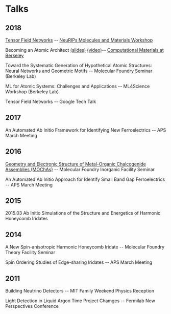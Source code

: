 # Talks

## 2018

[Tensor Field Networks](pdfs/20181208_tensorfieldnetworks_neurips_mol_and_mat.pdf) -- [NeuRIPs Molecules and Materials Workshop](http://www.quantum-machine.org/workshops/nips2018/)

Becoming an Atomic Architect [(slides)](pdfs/20181023_Becoming_an_Atomic_Architect_CMB.pdf) [(video)](https://www.youtube.com/watch?v=85K4hXvW4Tg)-- [Computational Materials at Berkeley](https://computationalmaterials.github.io/)

Toward the Systematic Generation of Hypothetical Atomic Structures: Neural Networks and Geometric Motifs -- Molecular Foundry Seminar (Berkeley Lab) 

ML for Atomic Systems: Challenges and Applications -- ML4Science Workshop (Berkeley Lab)

Tensor Field Networks -- Google Tech Talk

## 2017

An Automated Ab Initio Framework for Identifying New Ferroelectrics -- APS March Meeting

## 2016

[Geometry and Electronic Structure of Metal-Organic Chalcogenide Assemblies (MOChAs)](pdfs/201604_mochas_MF_inorganic_facility_seminar.pdf) -- Molecular Foundry Inorganic Facility Seminar

An Automated Ab Initio Approach for Identify Small Band Gap Ferroelectrics -- APS March Meeting

## 2015

2015.03 Ab Initio Simulations of the Structure and Energetics of Harmonic Honeycomb Iridates

## 2014

A New Spin-anisotropic Harmonic Honeycomb Iridate -- Molecular Foundry Theory Facility Seminar

Spin Ordering Studies of Edge-sharing Iridates -- APS March Meeting

## 2011

Building Neutrino Detectors -- MIT Family Weekend Physics Reception

Light Detection in Liquid Argon Time Project Chamges -- Fermilab New Perspectives Conference
